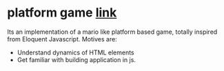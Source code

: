 # platform game [link](http://innosam.github.io/platformgame/)

Its an implementation of a mario like platform based game, totally inspired from Eloquent Javascript.
Motives are:
- Understand dynamics of HTML elements
- Get familiar with building application in js.
